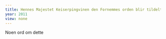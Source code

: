 ```yaml
---
title: Hennes Majestet Keiserpingvinen den Fornemmes orden blir tildelt for første gang
year: 2011
view: none
---
```


Noen ord om dette